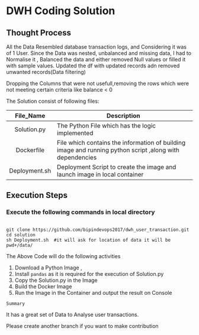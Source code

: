 # DWH Coding Solution

## Thought Process

All the Data Resembled database transaction logs, and Considering it was of 1 User.
Since the Data was nested, unbalanced and missing data, I had to Normalise it , Balanced the data and either removed 
Null values or filled it with sample values.
Updated the df with updated records adn removed unwanted records(Data filtering)

Dropping the Columns that were not usefull,removing the rows which were not meeting certain criteria like balance < 0


The Solution consist of following files:

|   File_Name   | Description                                                                                    |
|:-------------:|------------------------------------------------------------------------------------------------|
|  Solution.py  | The Python File which has the logic implemented                                                |
|  Dockerfile   | File which contains the information of building image and running python script ,along with dependencies |
| Deployment.sh | Deployment Script to create the image and launch image in local container                              |

## Execution Steps

### Execute the following commands in local directory
```

git clone https://github.com/bipindevops2017/dwh_user_transaction.git
cd solution
sh Deployment.sh  #it will ask for location of data it will be pwd+/data/
````

The Above Code will do the following activities

1. Download a Python Image ,
2. Install `pandas` as it is required for the execution of Solution.py
3. Copy the Solution.py in the Image
4. Build the Docker Image
5. Run the Image in the Container and output the result on Console

`Summary`

It has a great set of Data to Analyse  user transactions.

Please create another branch if you want to make contribution
